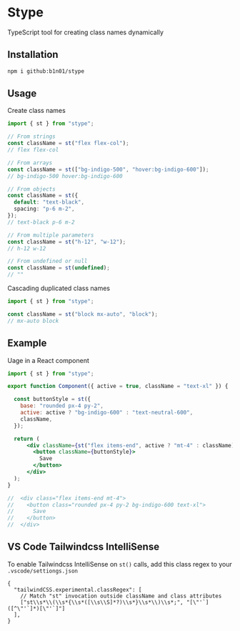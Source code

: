 # Stype

TypeScript tool for creating class names dynamically

## Installation

```bash
npm i github:b1n01/stype
```

## Usage

Create class names

```typescript
import { st } from "stype";

// From strings
const className = st("flex flex-col");
// flex flex-col

// From arrays
const className = st(["bg-indigo-500", "hover:bg-indigo-600"]);
// bg-indigo-500 hover:bg-indigo-600

// From objects
const className = st({
  default: "text-black",
  spacing: "p-6 m-2",
});
// text-black p-6 m-2

// From multiple parameters
const className = st("h-12", "w-12");
// h-12 w-12

// From undefined or null
const className = st(undefined);
// ""
```

Cascading duplicated class names

```typescript
import { st } from "stype";

const className = st("block mx-auto", "block");
// mx-auto block
```

## Example 

Uage in a React component

```jsx
import { st } from "stype";

export function Component({ active = true, className = "text-xl" }) {

  const buttonStyle = st({
    base: "rounded px-4 py-2",
    active: active ? "bg-indigo-600" : "text-neutral-600",
    className,
  });

  return (
      <div className={st("flex items-end", active ? "mt-4" : className)}>
        <button className={buttonStyle}>
          Save
        </button>
      </div>
  );
}

//  <div class="flex items-end mt-4">
//    <button class="rounded px-4 py-2 bg-indigo-600 text-xl">
//      Save
//    </button>
//  </div>
```

## VS Code Tailwindcss IntelliSense

To enable Tailwindcss IntelliSense on `st()` calls, add this class regex to 
your `.vscode/settiongs.json`

```jsonc
{
  "tailwindCSS.experimental.classRegex": [
    // Match "st" invocation outside className and class attributes
    ["st\\s*\\(\\s*{\\s*([\\s\\S]*?)\\s*}\\s*\\)\\s*;", "[\"'`]([^\"'`]*)[\"'`]"]
  ],
}
```